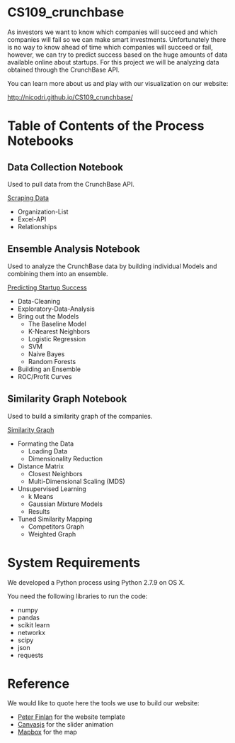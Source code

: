 # CS109_crunchbase

As investors we want to know which companies will succeed and which companies will fail so we can make smart investments. Unfortunately there is no way to know ahead of time which companies will succeed or fail, however, we can try to predict success based on the huge amounts of data available online about startups. For this project we will be analyzing data obtained through the CrunchBase API.

You can learn more about us and play with our visualization on our website:

http://nicodri.github.io/CS109_crunchbase/

# Table of Contents of the Process Notebooks

## Data Collection Notebook
Used to pull data from the CrunchBase API.

[Scraping Data](https://github.com/nicodri/CS109_crunchbase/blob/master/DataScraping.ipynb)
* Organization-List
* Excel-API
* Relationships 

## Ensemble Analysis Notebook
Used to analyze the CrunchBase data by building individual Models and combining them into an ensemble.

[Predicting Startup Success](https://github.com/nicodri/CS109_crunchbase/blob/master/EnsembleAnalysis.ipynb)
* Data-Cleaning
* Exploratory-Data-Analysis
* Bring out the Models
    * The Baseline Model
    * K-Nearest Neighbors
    * Logistic Regression
    * SVM
    * Naive Bayes
    * Random Forests
* Building an Ensemble
* ROC/Profit Curves

## Similarity Graph Notebook
Used to build a similarity graph of the companies.

[Similarity Graph](https://github.com/nicodri/CS109_crunchbase/blob/master/Similarity%20Graph.ipynb)
* Formating the Data
    * Loading Data
    * Dimensionality Reduction
* Distance Matrix
    * Closest Neighbors
    * Multi-Dimensional Scaling (MDS)
* Unsupervised Learning
    * k Means
    * Gaussian Mixture Models
    * Results
* Tuned Similarity Mapping
    * Competitors Graph
    * Weighted Graph
    
# System Requirements

We developed a Python process using Python 2.7.9 on OS X.

You need the following libraries to run the code:

* numpy
* pandas
* scikit learn
* networkx
* scipy
* json
* requests

# Reference

We would like to quote here the tools we use to build our website:

* [Peter Finlan](http://peterfinlan.com/) for the website template
* [Canvasjs](http://canvasjs.com/) for the slider animation
* [Mapbox](https://www.mapbox.com/about/maps/) for the map
